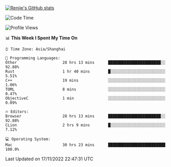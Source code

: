 [![Renjie's GitHub stats](https://github-readme-stats.vercel.app/api?username=liurenjie1024&show_icons=true&theme=chartreuse-dark)](https://github.com/anuraghazra/github-readme-stats)

<!--START_SECTION:waka-->
![Code Time](http://img.shields.io/badge/Code%20Time-347%20hrs%2037%20mins-blue)

![Profile Views](http://img.shields.io/badge/Profile%20Views-25-blue)

📊 **This Week I Spent My Time On** 

```text
⌚︎ Time Zone: Asia/Shanghai

💬 Programming Languages: 
Other                    28 hrs 13 mins      ███████████████████████░░   92.88% 
Rust                     1 hr 40 mins        █░░░░░░░░░░░░░░░░░░░░░░░░   5.51% 
C++                      19 mins             ░░░░░░░░░░░░░░░░░░░░░░░░░   1.06% 
TOML                     8 mins              ░░░░░░░░░░░░░░░░░░░░░░░░░   0.47% 
ObjectiveC               1 min               ░░░░░░░░░░░░░░░░░░░░░░░░░   0.09%

🔥 Editors: 
Browser                  28 hrs 13 mins      ███████████████████████░░   92.88% 
CLion                    2 hrs 9 mins        █░░░░░░░░░░░░░░░░░░░░░░░░   7.12%

💻 Operating System: 
Mac                      30 hrs 23 mins      █████████████████████████   100.0%

```


 Last Updated on 17/11/2022 22:47:31 UTC
<!--END_SECTION:waka-->

